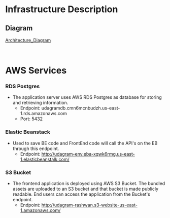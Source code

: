 # Infrastructure Description

## Diagram

[Architecture_Diagram](https://github.com/MuhamedRashwan/HostingFullStackApp-AWS/blob/main/Documentation/architecture_diagram.png)

<br>

# AWS Services

### RDS Postgres 
- The application server uses AWS RDS Postgres as database for storing and retrieving information.
    + Endpoint: udagramdb.cmn6mcnbudzh.us-east-1.rds.amazonaws.com
    + Port: 5432
### Elastic Beanstack
- Used to save BE code and FrontEnd code will call the API's on  the EB through this endpoint.
    + Endpoint: http://udagram-env.eba-xqwk6rmg.us-east-1.elasticbeanstalk.com/
### S3 Bucket
- The frontend application is deployed using AWS S3 Bucket. The bundled assets are uploaded to an S3 bucket and that
bucket is made publicly readable. End users can access the application from the Bucket's endpoint.
    + Endpoint: http://udagram-rashwan.s3-website-us-east-1.amazonaws.com/
